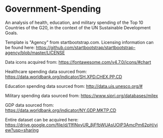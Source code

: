 # Government-Spending
An analysis of health, education, and military spending of the Top 10 Countries of the G20, in the context of the UN Sustainable Development Goals.

Template is "Agency" from startbootstrap.com. Licensing information can be found here: https://github.com/startbootstrap/startbootstrap-agency/blob/master/LICENSE

Data icons acquired from: https://fontawesome.com/v4.7.0/icons/#chart

Healthcare spending data sourced from: https://data.worldbank.org/indicator/SH.XPD.CHEX.PP.CD

Education spending data sourced from: http://data.uis.unesco.org/#

Military spending data sourced from: https://www.sipri.org/databases/milex

GDP data sourced from: https://data.worldbank.org/indicator/NY.GDP.MKTP.CD

Entire dataset can be acquired here: https://drive.google.com/file/d/11fINxyUR_8jFfbWUAsUOIP3AmcPm62pH/view?usp=sharing

